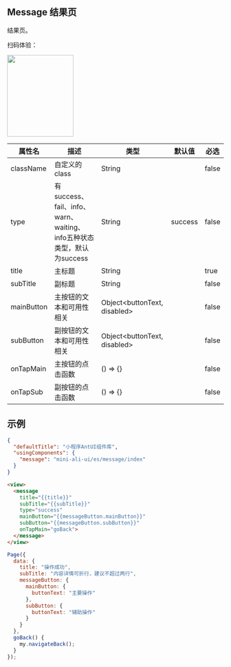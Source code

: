 ## Message 结果页

结果页。

扫码体验：

<img src="https://gw.alipayobjects.com/zos/rmsportal/RpfwagXuCiVLrUgVGSUK.jpeg" width="154" height="190" />


| 属性名 | 描述 | 类型 | 默认值 | 必选 |
| ----- | ----- | ----- | ---- | ---- |
| className| 自定义的class | String | | false |
| type | 有success、fail、info、warn、waiting、info五种状态类型，默认为success | String | success | false |
| title | 主标题 | String  |  | true |
| subTitle | 副标题 | String  |  | false |
| mainButton | 主按钮的文本和可用性相关 | Object<buttonText, disabled> |  | false |
| subButton | 副按钮的文本和可用性相关 | Object<buttonText, disabled>  |  | false |
| onTapMain | 主按钮的点击函数 | () => {}  |  | false |
| onTapSub | 副按钮的点击函数 | () => {}  |  | false |

## 示例

```json
{
  "defaultTitle": "小程序AntUI组件库",
  "usingComponents": {
    "message": "mini-ali-ui/es/message/index"
  }
}
```

```html
<view>
  <message
    title="{{title}}"
    subTitle="{{subTitle}}"
    type="success" 
    mainButton="{{messageButton.mainButton}}" 
    subButton="{{messageButton.subButton}}" 
    onTapMain="goBack">
  </message>
</view>
``` 

```javascript
Page({
  data: {
    title: "操作成功",
    subTitle: "内容详情可折行，建议不超过两行",
    messageButton: {
      mainButton: {
        buttonText: "主要操作"
      },
      subButton: {
        buttonText: "辅助操作"
      }
    }
  },
  goBack() {
    my.navigateBack();
  }
});
```